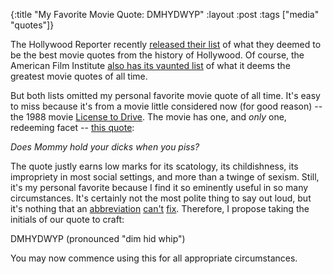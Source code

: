 {:title "My Favorite Movie Quote: DMHYDWYP"
:layout :post
:tags  ["media" "quotes"]}

The Hollywood Reporter recently [released their list](http://www.hollywoodreporter.com/lists/best-movie-quotes-hollywoods-top-867142/item/i-couldve-been-a-contender-866849) of what they deemed to be the best movie quotes from the history of Hollywood.  Of course, the American Film Institute [also has its vaunted list](http://www.afi.com/100Years/quotes.aspx) of what it deems the greatest movie quotes of all time.   

But both lists omitted my personal favorite movie quote of all time.  It's easy to miss because it's from a movie little considered now (for good reason) -- the 1988 movie [License to Drive](http://www.imdb.com/title/tt0095519/?ref_=nv_sr_1).  The movie has one, and _only_ one, redeeming facet -- [this quote](https://www.youtube.com/watch?v=5ZV8WZtXmL4&t=11m19s):

_Does Mommy hold your dicks when you piss?_

The quote justly earns low marks for its scatology, its childishness, its impropriety in most social settings, and more than a twinge of sexism.  Still, it's my personal favorite because I find it so eminently useful in so many circumstances.  It's certainly not the most polite thing to say out loud, but it's nothing that an [abbreviation](https://en.wiktionary.org/wiki/PEBCAK) [can't](https://en.wiktionary.org/wiki/RTFM) [fix](https://en.wiktionary.org/wiki/JFGI).  Therefore, I propose taking the initials of our quote to craft:

DMHYDWYP (pronounced "dim hid whip")

You may now commence using this for all appropriate circumstances.
